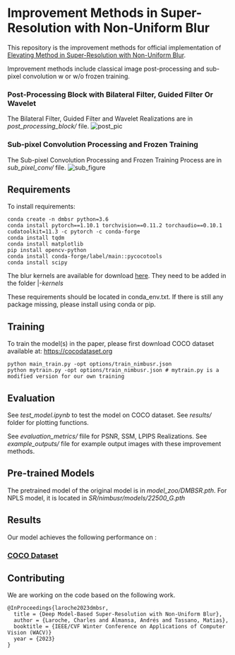 # Improvement Methods in Super-Resolution with Non-Uniform Blur

This repository is the improvement methods for official implementation of [Elevating Method in Super-Resolution with Non-Uniform Blur](https://www.overleaf.com/project/65d41d3f46d6269c0e74e919). 

Improvement methods include classical image post-processing and sub-pixel convolution w or w/o frozen training.

### Post-Processing Block with Bilateral Filter, Guided Filter Or Wavelet
The Bilateral Filter, Guided Filter and Wavelet Realizations are in *post_processing_block/* file.
![post_pic](https://github.com/DavidFangWJ/EECS556_DMBSR/assets/130185305/e3a985e4-d40b-4a20-863b-d9710d2473f3)

### Sub-pixel Convolution Processing and Frozen Training
The Sub-pixel Convolution Processing and Frozen Training Process are in *sub_pixel_conv/* file.
![sub_figure](https://github.com/DavidFangWJ/EECS556_DMBSR/assets/130185305/201c641f-1c1f-4b8d-bc9f-2b2aa635fd50)

## Requirements

To install requirements:

```setup
conda create -n dmbsr python=3.6
conda install pytorch==1.10.1 torchvision==0.11.2 torchaudio==0.10.1 cudatoolkit=11.3 -c pytorch -c conda-forge
conda install tqdm
conda install matplotlib
pip install opencv-python
conda install conda-forge/label/main::pycocotools
conda install scipy
```
The blur kernels are available for download [here](https://drive.google.com/file/d/1o1ruvDSbR9R12DzjA-2KIps7cqy4544v/view?usp=share_link). They need to be added in the folder |-*kernels*

These requirements should be located in conda_env.txt. If there is still any package missing, please install using conda or pip.

## Training

To train the model(s) in the paper, please first download COCO dataset available at: https://cocodataset.org

```train
python main_train.py -opt options/train_nimbusr.json
python mytrain.py -opt options/train_nimbusr.json # mytrain.py is a modified version for our own training
```

## Evaluation

See *test_model.ipynb* to test the model on COCO dataset.
See *results/* folder for plotting functions.

See *evaluation_metrics/* flile for PSNR, SSM, LPIPS Realizations.
See *example_outputs/* file for example output images with these improvement methods.

## Pre-trained Models

The pretrained model of the original model is in *model_zoo/DMBSR.pth*.
For NPLS model, it is located in *SR/nimbusr/models/22500_G.pth*

## Results

Our model achieves the following performance on :

### [COCO Dataset](https://cocodataset.org)


## Contributing

We are working on the code based on the following work.
```
@InProceedings{laroche2023dmbsr,
  title = {Deep Model-Based Super-Resolution with Non-Uniform Blur},
  author = {Laroche, Charles and Almansa, Andrés and Tassano, Matias},
  booktitle = {IEEE/CVF Winter Conference on Applications of Computer Vision (WACV)}
  year = {2023}
}
```
